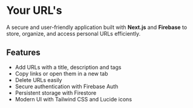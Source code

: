 # Your URL's

A secure and user-friendly application built with **Next.js** and **Firebase** to store, organize, and access personal URLs efficiently.

## Features

- Add URLs with a title, description and tags
- Copy links or open them in a new tab  
- Delete URLs easily  
- Secure authentication with Firebase Auth  
- Persistent storage with Firestore  
- Modern UI with Tailwind CSS and Lucide icons
